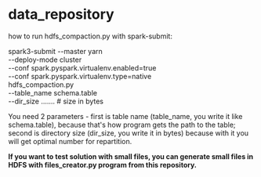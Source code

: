 # data_repository

how to run hdfs_compaction.py with spark-submit:

spark3-submit --master yarn \
--deploy-mode cluster \
--conf spark.pyspark.virtualenv.enabled=true \
--conf spark.pyspark.virtualenv.type=native \
hdfs_compaction.py \
--table_name schema.table \
--dir_size ....... # size in bytes

You need 2 parameters - first is table name (table_name, you write it like schema.table), because that's how program gets the path to the table; second is directory size (dir_size, you write it in bytes) because with it you will get optimal number for repartition.

**If you want to test solution with small files, you can generate small files in HDFS with files_creator.py program from this repository.**
